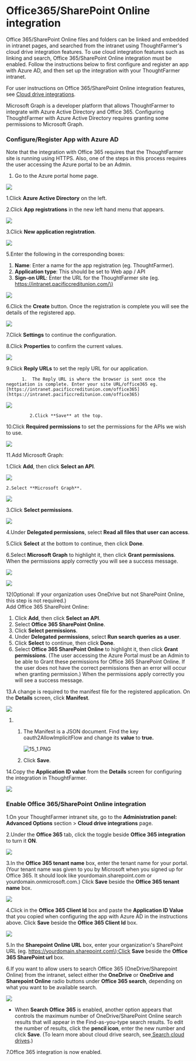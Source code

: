# Office365/SharePoint Online integration

Office 365/SharePoint Online files and folders can be linked and embedded in intranet pages, and searched from the intranet using ThoughtFarmer's cloud drive integration features. To use cloud integration features such as linking and search, Office 365/SharePoint Online integration must be enabled. Follow the instructions below to first configure and register an app with Azure AD, and then set up the integration with your ThoughtFarmer intranet.  
  
For user instructions on Office 365/SharePoint Online integration features, see [Cloud drive integrations](../../using-thoughtfarmer/cloud-drive-integration/).  
  
Microsoft Graph is a developer platform that allows ThoughtFarmer to integrate with Azure Active Directory and Office 365. Configuring ThoughtFarmer with Azure Active Directory requires granting some permissions to Microsoft Graph.

### Configure/Register App with Azure AD

Note that the integration with Office 365 requires that the ThoughtFarmer site is running using HTTPS. Also, one of the steps in this process requires the user accessing the Azure portal to be an Admin.

1. Go to the Azure portal home page.

![](../../.gitbook/assets/1%20%2831%29.png)



1.Click **Azure Active Directory** on the left.

2.Click **App registrations** in the new left hand menu that appears.  


![](https://community.thoughtfarmer.com/imagethumb/66520670000/17047/229x113/False/3.PNG)

3.Click **New application registration**.

![](https://community.thoughtfarmer.com/imagethumb/66771600000/17048/476x70/False/4.PNG)

5.Enter the following in the corresponding boxes:

1. **Name**: Enter a name for the app registration \(eg. ThoughtFarmer\).
2. **Application type**: This should be set to Web app / API
3. **Sign-on URL**: Enter the URL for the ThoughtFarmer site \(eg. [https://intranet.pacificcreditunion.com/\)](https://intranet.pacificcreditunion.com/%29) 

![](../../.gitbook/assets/2%20%2863%29.png)

6.Click the **Create** button. Once the registration is complete you will see the details of the registered app.

![](../../.gitbook/assets/3%20%2867%29.png)

7.Click **Settings** to continue the configuration.

8.Click **Properties** to confirm the current values.

![](../../.gitbook/assets/4%20%282%29.png)



9.Click **Reply URLs** to set the reply URL for our application.

          1.  The Reply URL is where the browser is sent once the negotiation is complete. Enter your site URL/office365 eg. [https://intranet.pacificcreditunion.com/office365](https://intranet.pacificcreditunion.com/office365)

![](../../.gitbook/assets/5%20%288%29.png)



             2.Click **Save** at the top.

10.Click **Required permissions** to set the permissions for the APIs we wish to use.

![](../../.gitbook/assets/7%20%2812%29.png)

11.Add Microsoft Graph:

1.Click **Add**, then click **Select an API**.

![](../../.gitbook/assets/12%20%283%29.png)

    2.Select **Microsoft Graph**.

![](../../.gitbook/assets/13%20%282%29.png)

3.Click **Select permissions**.

![](../../.gitbook/assets/14.PNG)



4.Under **Delegated permissions**, select **Read all files that user can access**.

5.Click **Select** at the bottom to continue, then click **Done**.

6.Select **Microsoft Graph** to highlight it, then click **Grant permissions**. When the permissions apply correctly you will see a success message.

![](../../.gitbook/assets/15.png)

![](../../.gitbook/assets/16%20%281%29.png)

12\(Optional: If your organization uses OneDrive but not SharePoint Online, this step is not required.\)  
Add Office 365 SharePoint Online:

1. Click **Add**, then click **Select an API**.
2. Select **Office 365 SharePoint Online**.
3. Click **Select permissions**.
4. Under **Delegated permissions**, select **Run search queries as a user**.
5. Click **Select** to continue, then click **Done**.
6. Select **Office 365 SharePoint Online** to highlight it, then click **Grant permissions**. \(The user accessing the Azure Portal must be an Admin to be able to Grant these permissions for Office 365 SharePoint Online. If the user does not have the correct permissions then an error will occur when granting permission.\) When the permissions apply correctly you will see a success message.

13.A change is required to the manifest file for the registered application. On the **Details** screen, click **Manifest**.

![](../../.gitbook/assets/17%20%281%29.png)

1. 1. The Manifest is a JSON document. Find the key oauth2AllowImplicitFlow and change its **value** to **true.**  
  
 

      ![15\_1.PNG](https://community.thoughtfarmer.com/imagethumb/89047770000/17060/294x125/False/15_1.PNG)

   2. Click **Save**.

14.Copy the **Application ID value** from the **Details** screen for configuring the integration in ThoughtFarmer.

![](../../.gitbook/assets/18.png)

### Enable Office 365/SharePoint Online integration

1.On your ThoughtFarmer intranet site, go to the **Administration panel: Advanced Options** section &gt; **Cloud drive integrations** page.

2.Under the **Office 365** tab, click the toggle beside **Office 365 integration** to turn it **ON**.

![](../../.gitbook/assets/19.png)

3.In the **Office 365 tenant name** box, enter the tenant name for your portal. \(Your tenant name was given to you by Microsoft when you signed up for Office 365. It should look like yourdomain.sharepoint.com or yourdomain.onmicrosoft.com.\) Click **Save** beside the **Office 365 tenant name** box.

![](../../.gitbook/assets/20.png)

4.Click in the **Office 365 Client Id** box and paste the **Application ID Value** that you copied when configuring the app with Azure AD in the instructions above. Click **Save** beside the **Office 365 Client Id** box.

![](../../.gitbook/assets/21.png)



5.In the **Sharepoint Online URL** box, enter your organization's SharePoint URL \(eg. [https://yourdomain.sharepoint.com\);Click](https://yourdomain.sharepoint.com%29%3Bclick/) **Save** beside the **Office 365 SharePoint url** box.

6.If you want to allow users to search Office 365 \(OneDrive/Sharepoint Online\) from the intranet, select either the **OneDrive** or **OneDrive and Sharepoint Online** radio buttons under **Office 365 search**, depending on what you want to be available search.

![](../../.gitbook/assets/22.png)

* When **Search** **Office 365** is enabled, another option appears that controls the maximum number of OneDrive/SharePoint Online search results that will appear in the Find-as-you-type search results. To edit the number of results, click the **pencil icon**, enter the new number and click **Save**. \(To learn more about cloud drive search, see[ Search cloud drives](../../using-thoughtfarmer/cloud-drive-integration/search-cloud-drives.md).\)

7.Office 365 integration is now enabled.

  


  


